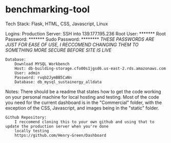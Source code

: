 # benchmarking-tool
Tech Stack: Flask, HTML, CSS, Javascript, Linux

Logins:
	Production Server: 
	SSH into 139.177.195.236
		Root User: *******
		Root Password: *******
		Sudo Password: ********
		*THESE PASSWORDS ARE JUST FOR EASE OF USE, I RECCOMEND CHANGING THEM TO SOMETHING MORE SECURE BEFORE SITE IS LIVE*

	Database:
		Download MYSQL Workbench
		Host: db-building-storage.cfo00s1jgsd6.us-east-2.rds.amazonaws.com
		User: admin
		Password: rvqb2JymBB5CaNn
		Database: db_mysql_sustainergy_alldata



Notes:
	There should be a readme that states how to get the code working on your personal machine for local hosting and testing.
	Most of the code you need for the current dashboard is in the "Commercial" folder, with the exception of the CSS, Javascript, 
	and images being in the "static" folder. 

	Github Repository:
		I reccomend cloning this to your own github and using that to update the production server when you're done
		locally testing
		https://github.com/Henry-Green/Dashboard
	

	
